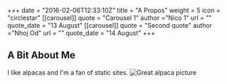 +++
date = "2016-02-06T12:33:10Z"
title = "A Propos"
weight = 5
icon = "circlestar"
[[carousel]]
  quote = "Carousel 1"
  author ="Nico 1"
  url = ""
  quote_date = "13 August"
[[carousel]]
  quote = "Second quote"
  author ="Nhoj Od"
  url = ""
  quote_date = "14 August" 
+++ 


## A Bit About Me
I like alpacas and I'm a fan of static sites.
![Great alpaca picture](https://upload.wikimedia.org/wikipedia/commons/c/c4/Alpaka_33444.jpg)
